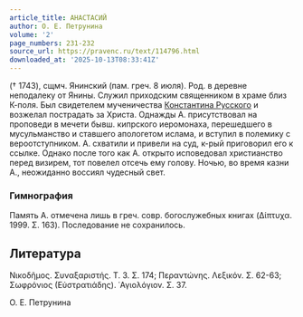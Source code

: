 ```yaml
---
article_title: АНАСТАСИЙ
author: О. Е. Петрунина
volume: '2'
page_numbers: 231-232
source_url: https://pravenc.ru/text/114796.html
downloaded_at: '2025-10-13T08:33:41Z'
---
```


(† 1743), сщмч. Янинский (пам. греч. 8 июля). Род. в деревне неподалеку от Янины. Служил приходским священником в храме близ К-поля. Был свидетелем мученичества [Константина Русского](<https://pravenc.ru/text/Константина Русского.html>) и возжелал пострадать за Христа. Однажды А. присутствовал на проповеди в мечети бывш. кипрского иеромонаха, перешедшего в мусульманство и ставшего апологетом ислама, и вступил в полемику с вероотступником. А. схватили и привели на суд, к-рый приговорил его к ссылке. Однако после того как А. открыто исповедовал христианство перед визирем, тот повелел отсечь ему голову. Ночью, во время казни А., неожиданно воссиял чудесный свет.

### Гимнография

Память А. отмечена лишь в греч. совр. богослужебных книгах (Δίπτυχα. 1999. Σ. 163). Последование не сохранилось.

## Литература

Νικοδῆμος. Συναξαριστής. Τ. 3. Σ. 174; Περαντώνης. Λεξικόν. Σ. 62-63; Σωφρόνιος (Εὐστρατιάδης). ῾Αγιολόγιον. Σ. 37.

О. Е. Петрунина
